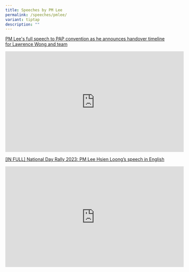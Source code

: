 ```yaml
---
title: Speeches by PM Lee
permalink: /speeches/pmlee/
variant: tiptap
description: ""
---
```

<p><a href="https://youtu.be/E7xvkHYljY4?si=gthGKqZt2n_a_pfE" rel="noopener noreferrer nofollow" target="_blank">PM Lee's full speech to PAP convention as he announces handover timeline for Lawrence Wong and team</a></p><div class="iframe-wrapper"><iframe height="315" width="560" allowfullscreen="true" frameborder="0" src="https://www.youtube.com/embed/E7xvkHYljY4?si=_esB0IP3n7AizdPo"></iframe></div><p></p><p><a href="https://youtu.be/lb71dcKmjSQ?si=demtEkgQzrkF1tC0" rel="noopener noreferrer nofollow" target="_blank">[IN FULL] National Day Rally 2023: PM Lee Hsien Loong’s speech in English</a></p><div class="iframe-wrapper"><iframe height="315" width="560" allowfullscreen="true" frameborder="0" src="https://www.youtube.com/embed/lb71dcKmjSQ?si=0_ylPdhdw-tznYI7"></iframe></div><p></p>